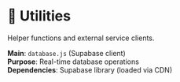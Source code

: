 # 🔧 Utilities

Helper functions and external service clients.

**Main**: `database.js` (Supabase client)  
**Purpose**: Real-time database operations  
**Dependencies**: Supabase library (loaded via CDN)
